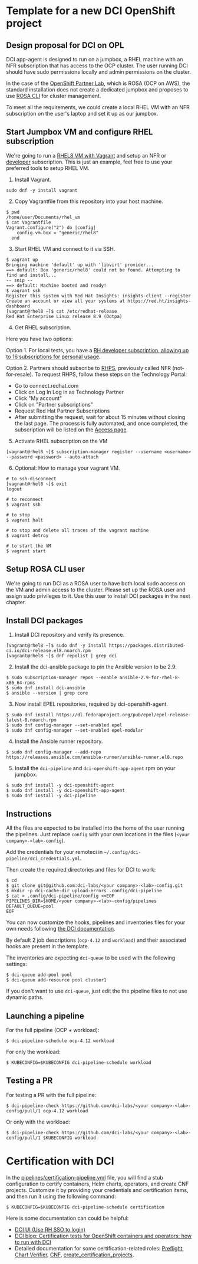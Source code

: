 # Template for a new DCI OpenShift project

## Design proposal for DCI on OPL

DCI app-agent is designed to run on a jumpbox, a RHEL machine with an NFR subscription that has access to the OCP cluster. The user running DCI should have sudo permissions locally and admin permissions on the cluster.

In the case of the [OpenShift Partner Lab](https://connect.redhat.com/en/blog/introducing-openshift-partner-lab), which is ROSA (OCP on AWS), the standard installation does not create a dedicated jumpbox and proposes to use [ROSA CLI](https://docs.openshift.com/rosa/rosa_install_access_delete_clusters/rosa-sts-accessing-cluster.html) for cluster management.

To meet all the requirements, we could create a local RHEL VM with an NFR subscription on the user's laptop and set it up as our jumpbox.

## Start Jumpbox VM and configure RHEL subscription

We're going to run a [RHEL8 VM with Vagrant](https://app.vagrantup.com/generic/boxes/rhel8) and setup an NFR or [developer](https://developers.redhat.com/articles/faqs-no-cost-red-hat-enterprise-linux#general) subscription. This is just an example, feel free to use your preferred tools to setup RHEL VM.

1. Install Vagrant.

```
sudo dnf -y install vagrant
```

2. Copy Vagrantfile from this repository into your host machine.

```
$ pwd
/home/user/Documents/rhel_vm
$ cat Vagrantfile
Vagrant.configure("2") do |config|
    config.vm.box = "generic/rhel8"
  end
```

3. Start RHEL VM and connect to it via SSH.

```
$ vagrant up
Bringing machine 'default' up with 'libvirt' provider...
==> default: Box 'generic/rhel8' could not be found. Attempting to find and install...
-- snip --
==> default: Machine booted and ready!
$ vagrant ssh
Register this system with Red Hat Insights: insights-client --register
Create an account or view all your systems at https://red.ht/insights-dashboard
[vagrant@rhel8 ~]$ cat /etc/redhat-release
Red Hat Enterprise Linux release 8.9 (Ootpa)
```

4. Get RHEL subscription.

Here you have two options:

Option 1. For local tests, you have a [RH developer subscription, allowing up to 16 subscriptions for personal usage](https://developers.redhat.com/articles/faqs-no-cost-red-hat-enterprise-linux#general).

Option 2. Partners should subscribe to [RHPS](https://github.com/dci-labs/dallas-internal-docs/blob/master/partner_rhel_and_ocp_subscription/access.redhat.com), previously called NFR (not-for-resale).
To request RHPS, follow these steps on the Technology Portal:
- Go to connect.redhat.com
- Click on Log In Log in as Technology Partner
- Click "My account"
- Click on "Partner subscriptions"
- Request Red Hat Partner Subscriptions
- After submitting the request, wait for about 15 minutes without closing the last page. The process is fully automated, and once completed, the subscription will be listed on the [Access page](https://github.com/dci-labs/dallas-internal-docs/blob/master/partner_rhel_and_ocp_subscription/access.redhat.com).

5. Activate RHEL subscription on the VM

```
[vagrant@rhel8 ~]$ subscription-manager register --username <username> --password <password> --auto-attach
```

6. Optional: How to manage your vagrant VM.

```
# to ssh-disconnect
[vagrant@rhel8 ~]$ exit
logout

# to reconnect
$ vagrant ssh

# to stop
$ vagrant halt

# to stop and delete all traces of the vagrant machine
$ vagrant detroy

# to start the VM
$ vagrant start
```

## Setup ROSA CLI user

We're going to run DCI as a ROSA user to have both local sudo access on the VM and admin access to the cluster. Please set up the ROSA user and assign sudo privileges to it. Use this user to install DCI packages in the next chapter.

## Install DCI packages

1. Install DCI repository and verify its presence.

```
[vagrant@rhel8 ~]$ sudo dnf -y install https://packages.distributed-ci.io/dci-release.el8.noarch.rpm
[vagrant@rhel8 ~]$ dnf repolist | grep dci
```

2. Install the dci-ansible package to pin the Ansible version to be 2.9.

```
$ sudo subscription-manager repos --enable ansible-2.9-for-rhel-8-x86_64-rpms
$ sudo dnf install dci-ansible
$ ansible --version | grep core
```

3. Now install EPEL repositories, required by dci-openshift-agent.

```
$ sudo dnf install https://dl.fedoraproject.org/pub/epel/epel-release-latest-8.noarch.rpm
$ sudo dnf config-manager --set-enabled epel
$ sudo dnf config-manager --set-enabled epel-modular
```

4. Install the Ansible runner repository.
```
$ sudo dnf config-manager --add-repo https://releases.ansible.com/ansible-runner/ansible-runner.el8.repo
```

5. Install the `dci-pipeline` and `dci-openshift-app-agent` rpm on your jumpbox.

```
$ sudo dnf install -y dci-openshift-agent
$ sudo dnf install -y dci-openshift-app-agent
$ sudo dnf install -y dci-pipeline
```

## Instructions

All the files are expected to be installed into the home of the user running the pipelines. Just replace `config` with your own locations in the files (`<your company>-<lab>-config`).

Add the credentials for your remoteci in `~/.config/dci-pipeline/dci_credentials.yml`.

Then create the required directories and files for DCI to work:

```ShellSession
$ cd
$ git clone git@github.com:dci-labs/<your company>-<lab>-config.git
$ mkdir -p dci-cache-dir upload-errors .config/dci-pipeline
$ cat > .config/dci-pipeline/config <<EOF
PIPELINES_DIR=$HOME/<your company>-<lab>-config/pipelines
DEFAULT_QUEUE=pool
EOF
```

You can now customize the hooks, pipelines and inventories files for
your own needs following [the DCI documentation](https://docs.distributed-ci.io/).

By default 2 job descriptions (`ocp-4.12` and `workload`) and their
associated hooks are present in the template.

The inventories are expecting `dci-queue` to be used with the
following settings:

```ShellSession
$ dci-queue add-pool pool
$ dci-queue add-resource pool cluster1
```

If you don't want to use `dci-queue`, just edit the the pipeline files
to not use dynamic paths.

## Launching a pipeline

For the full pipeline (OCP + workload):

```ShellSession
$ dci-pipeline-schedule ocp-4.12 workload
```

For only the workload:

```ShellSession
$ KUBECONFIG=$KUBECONFIG dci-pipeline-schedule workload
```

## Testing a PR

For testing a PR with the full pipeline:

```ShellSession
$ dci-pipeline-check https://github.com/dci-labs/<your company>-<lab>-config/pull/1 ocp-4.12 workload
```

Or only with the workload:

```ShellSession
$ dci-pipeline-check https://github.com/dci-labs/<your company>-<lab>-config/pull/1 $KUBECONFIG workload
```

# Certification with DCI

In the [pipelines/certification-pipeline.yml](https://github.com/dci-labs/template-ocp-config/blob/main/pipelines/certification-pipeline.yml) file, you will find a stub configuration to certify containers, Helm charts, operators, and create CNF projects. Customize it by providing your credentials and certification items, and then run it using the following command:

```ShellSession
$ KUBECONFIG=$KUBECONFIG dci-pipeline-schedule certification
```

Here is some documentation can could be helpful:
- [DCI UI (Use RH SSO to login)](https://www.distributed-ci.io/jobs?limit=20&offset=0&sort=-created_at&where=state:active)
- [DCI blog: Certification tests for OpenShift containers and operators: how to run with DCI](https://blog.distributed-ci.io/preflight-integration-in-dci.html)
- Detailed documentation for some certification-related roles: [Preflight](https://github.com/redhatci/ansible-collection-redhatci-ocp/tree/main/roles/preflight), [Chart Verifier](https://github.com/redhatci/ansible-collection-redhatci-ocp/tree/main/roles/chart_verifier), [CNF](https://github.com/redhatci/ansible-collection-redhatci-ocp/tree/main/roles/openshift_cnf), [create_certification_projects](https://github.com/redhatci/ansible-collection-redhatci-ocp/tree/main/roles/create_certification_project).
